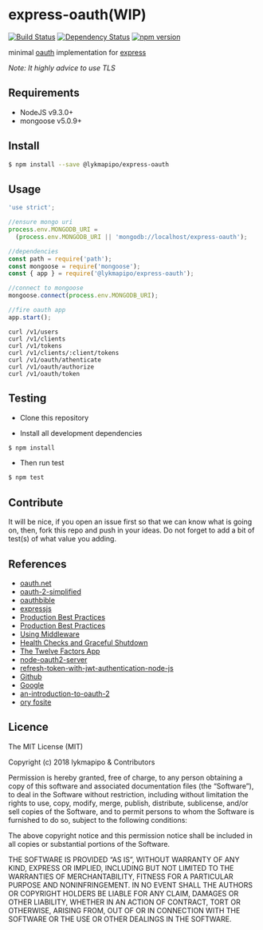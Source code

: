 # express-oauth(WIP)

[![Build Status](https://travis-ci.org/lykmapipo/express-oauth.svg?branch=master)](https://travis-ci.org/lykmapipo/express-oauth)
[![Dependency Status](https://img.shields.io/david/lykmapipo/express-oauth.svg?style=flat)](https://david-dm.org/lykmapipo/express-oauth)
[![npm version](https://badge.fury.io/js/%40lykmapipo%2Fexpress-oauth.svg)](https://badge.fury.io/js/@lykmapipo/express-oauth)


minimal [oauth](https://oauth.net/2/) implementation for [express](http://expressjs.com/)

*Note: It highly advice to use TLS*

## Requirements

- NodeJS v9.3.0+
- mongoose v5.0.9+

## Install
```sh
$ npm install --save @lykmapipo/express-oauth
```

## Usage

```javascript
'use strict';

//ensure mongo uri
process.env.MONGODB_URI =
  (process.env.MONGODB_URI || 'mongodb://localhost/express-oauth');

//dependencies
const path = require('path');
const mongoose = require('mongoose');
const { app } = require('@lykmapipo/express-oauth');

//connect to mongoose
mongoose.connect(process.env.MONGODB_URI);

//fire oauth app
app.start();

```

```curl
curl /v1/users
curl /v1/clients
curl /v1/tokens
curl /v1/clients/:client/tokens
curl /v1/oauth/athenticate
curl /v1/oauth/authorize
curl /v1/oauth/token
```


## Testing
* Clone this repository

* Install all development dependencies
```sh
$ npm install
```
* Then run test
```sh
$ npm test
```

## Contribute
It will be nice, if you open an issue first so that we can know what is going on, then, fork this repo and push in your ideas. Do not forget to add a bit of test(s) of what value you adding.


## References
- [oauth.net](https://oauth.net/2/)
- [oauth-2-simplified](https://aaronparecki.com/oauth-2-simplified/)
- [oauthbible](http://oauthbible.com/)
- [expressjs](https://expressjs.com/)
- [Production Best Practices](https://expressjs.com/en/advanced/best-practice-security.html)
- [Production Best Practices](https://expressjs.com/en/advanced/best-practice-performance.html)
- [Using Middleware](http://expressjs.com/en/guide/using-middleware.html)
- [Health Checks and Graceful Shutdown](https://expressjs.com/en/advanced/healthcheck-graceful-shutdown.html)
- [The Twelve Factors App](https://12factor.net/)
- [node-oauth2-server](https://github.com/oauthjs/node-oauth2-server)
- [refresh-token-with-jwt-authentication-node-js](https://solidgeargroup.com/refresh-token-with-jwt-authentication-node-js)
- [Github](https://developer.github.com/apps/building-oauth-apps/authorization-options-for-oauth-apps/)
- [Google](https://developers.google.com/identity/protocols/OAuth2)
- [an-introduction-to-oauth-2](https://www.digitalocean.com/community/tutorials/an-introduction-to-oauth-2)
- [ory fosite](https://github.com/ory/fosite)


## Licence
The MIT License (MIT)

Copyright (c) 2018 lykmapipo & Contributors

Permission is hereby granted, free of charge, to any person obtaining a copy of this software and associated documentation files (the “Software”), to deal in the Software without restriction, including without limitation the rights to use, copy, modify, merge, publish, distribute, sublicense, and/or sell copies of the Software, and to permit persons to whom the Software is furnished to do so, subject to the following conditions:

The above copyright notice and this permission notice shall be included in all copies or substantial portions of the Software.

THE SOFTWARE IS PROVIDED “AS IS”, WITHOUT WARRANTY OF ANY KIND, EXPRESS OR IMPLIED, INCLUDING BUT NOT LIMITED TO THE WARRANTIES OF MERCHANTABILITY, FITNESS FOR A PARTICULAR PURPOSE AND NONINFRINGEMENT. IN NO EVENT SHALL THE AUTHORS OR COPYRIGHT HOLDERS BE LIABLE FOR ANY CLAIM, DAMAGES OR OTHER LIABILITY, WHETHER IN AN ACTION OF CONTRACT, TORT OR OTHERWISE, ARISING FROM, OUT OF OR IN CONNECTION WITH THE SOFTWARE OR THE USE OR OTHER DEALINGS IN THE SOFTWARE. 